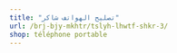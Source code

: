 ```yaml
---
title: "تصليح الهواتف شاكر"
url: /brj-bjy-mkhtr/tslyh-lhwtf-shkr-3/
shop: téléphone portable
---
```

